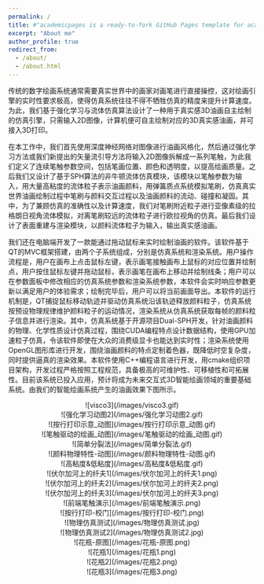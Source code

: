 ```yaml
---
permalink: /
title: #"academicpages is a ready-to-fork GitHub Pages template for academic personal websites"
excerpt: "About me"
author_profile: true
redirect_from: 
  - /about/
  - /about.html
---
```

传统的数字绘画系统通常需要真实世界中的画家对画笔进行直接操控，这对绘画引擎的实时性要求极高，使得仿真系统往往不得不牺牲仿真的精度来提升计算速度。为此，我们基于强化学习与流体仿真算法设计了一种用于真实感3D油画自主绘制的仿真引擎，只需输入2D图像，计算机便可自主绘制对应的3D真实感油画，并可接入3D打印。

在本工作中，我们首先使用深度神经网络对图像进行油画风格化，然后通过强化学习方法或我们新提出的矢量流引导方法将输入2D图像拆解成一系列笔触，为此我们定义了连续笔触参数空间，包括笔画位置、颜色和透明度，以提高绘画质量。之后我们又设计了基于SPH算法的非牛顿流体仿真模块，该模块以笔触参数为输入，用大量高粘度的流体粒子表示油画颜料，用弹簧质点系统模拟笔刷，仿真真实世界油画绘制过程中笔刷与颜料交互过程以及油画颜料的流动、碰撞和凝固。其中，为了兼顾仿真的准确性以及计算速度，我们对笔刷附近粒子进行亚像素级的拉格朗日视角流体模拟，对离笔刷较远的流体粒子进行欧拉视角的仿真。最后我们设计了表面重建与渲染模块，以颜料流体粒子为输入，输出真实感油画。

我们还在电脑端开发了一款能通过拖动鼠标来实时绘制油画的软件。该软件基于QT的MVC框架搭建，由两个子系统组成，分别是仿真系统和渲染系统。用户操作流程是，用户在画布上点击鼠标左键，表示画笔接触画布上鼠标的对应位置并绘制点，用户按住鼠标左键并拖动鼠标，表示画笔在画布上移动并绘制线条；用户可以在参数面板中修改相应的仿真系统参数和渲染系统参数，本软件会实时响应参数更新以满足用户的体验需求；绘制完毕后，用户可以将当前画面导出。本软件的运行机制是，QT捕捉鼠标移动轨迹并驱动仿真系统沿该轨迹释放颜料粒子，仿真系统按预设物理规律维护颜料粒子的运动情况，渲染系统从仿真系统获取每帧的颜料粒子信息并进行渲染。其中，仿真系统基于开源项目Dual-SPH开发，针对油画颜料的物理、化学性质设计仿真过程，围绕CUDA编程特点设计数据结构，使用GPU加速粒子仿真，令该软件即使在大众的消费级显卡也能达到实时性；渲染系统使用OpenGL图形库进行开发，围绕油画颜料的特点定制着色器，既降低时空复杂度，同时提供逼真的渲染效果。本软件使用C++编程语言进行开发，用cmake组织项目架构，开发过程严格按照工程规范，具备极高的可维护性、可移植性和可拓展性。目前该系统已投入应用，预计将成为未来交互式3D智能绘画领域的重要基础系统。由我们的智能绘画系统产生的油画效果下图所示。
<div align=center>
![visco3](/images/visco3.gif)
</div>

<div align=center>
![强化学习动图2](/images/强化学习动图2.gif)
</div>

<div align=center>
![按行打印示意_动图](/images/按行打印示意_动图.gif)
</div>

<div align=center>
![笔触驱动的绘画_动图](/images/笔触驱动的绘画_动图.gif)
</div>

<div align=center>
![简单分裂法](/images/简单分裂法.gif)
</div>

<div align=center>
![颜料物理特性-动图](/images/颜料物理特性-动图.gif)
</div>

<div align=center>
![高粘度&低粘度](/images/高粘度&低粘度.gif)
</div>

<div align=center>
![伏尔加河上的纤夫1](/images/伏尔加河上的纤夫1.png)
</div>

<div align=center>
![伏尔加河上的纤夫2](/images/伏尔加河上的纤夫2.png)
</div>

<div align=center>
![伏尔加河上的纤夫3](/images/伏尔加河上的纤夫3.png)
</div>

<div align=center>
![前端笔触演示](/images/前端笔触演示.png)
</div>

<div align=center>
![按行打印-校门](/images/按行打印-校门.png)
</div>

<div align=center>
![物理仿真测试](/images/物理仿真测试.jpg)
</div>

<div align=center>
![物理仿真测试2](/images/物理仿真测试2.jpg)
</div>

<div align=center>
![花瓶-原图](/images/花瓶-原图.png)
</div>

<div align=center>
![花瓶1](/images/花瓶1.png)
</div>

<div align=center>
![花瓶2](/images/花瓶2.png)
</div>

<div align=center>
![花瓶3](/images/花瓶3.png)
</div>
